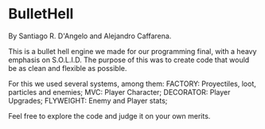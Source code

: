 # BulletHell

By Santiago R. D'Angelo and Alejandro Caffarena.

This is a bullet hell engine we made for our programming final, with a heavy emphasis on S.O.L.I.D. 
The purpose of this was to create code that would be as clean and flexible as possible. 

For this we used several systems, among them:
  FACTORY: Proyectiles, loot, particles and enemies;
  MVC: Player Character;
  DECORATOR: Player Upgrades;
  FLYWEIGHT: Enemy and Player stats;
 
Feel free to explore the code and judge it on your own merits.
